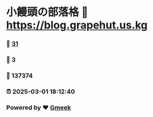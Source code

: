 # 小饅頭の部落格 :link: https://blog.grapehut.us.kg 
### :page_facing_up: [31](https://blog.grapehut.us.kg/tag.html) 
### :speech_balloon: 3 
### :hibiscus: 137374 
### :alarm_clock: 2025-03-01 18:12:40 
### Powered by :heart: [Gmeek](https://github.com/Meekdai/Gmeek)
